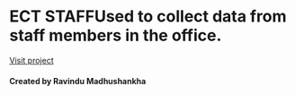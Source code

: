 # ECT STAFFUsed to collect data from staff members in the office.

[Visit project](https://gdoop.us/slpa-ect)

#### Created by Ravindu Madhushankha
